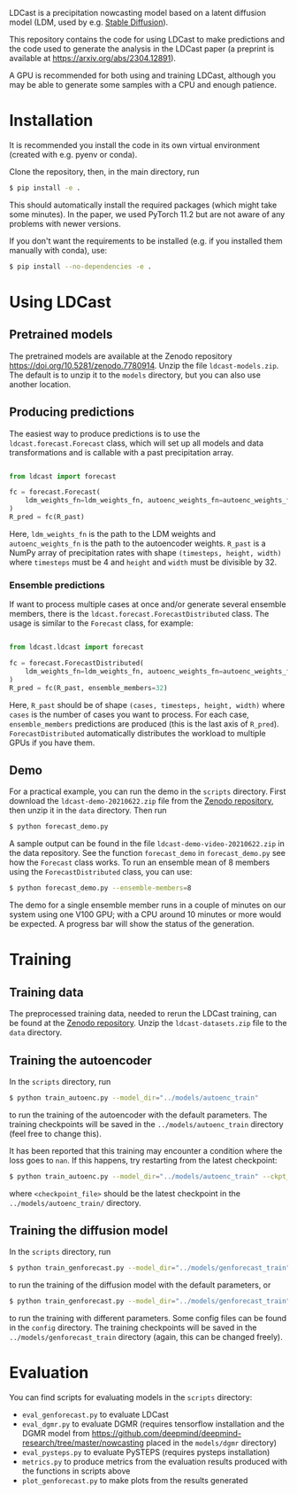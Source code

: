 LDCast is a precipitation nowcasting model based on a latent diffusion model (LDM, used by e.g. [Stable Diffusion](https://github.com/CompVis/stable-diffusion)).

This repository contains the code for using LDCast to make predictions and the code used to generate the analysis in the LDCast paper (a preprint is available at https://arxiv.org/abs/2304.12891).

A GPU is recommended for both using and training LDCast, although you may be able to generate some samples with a CPU and enough patience.

# Installation

It is recommended you install the code in its own virtual environment (created with e.g. pyenv or conda).

Clone the repository, then, in the main directory, run
```bash
$ pip install -e .
```
This should automatically install the required packages (which might take some minutes). In the paper, we used PyTorch 11.2 but are not aware of any problems with newer versions.

If you don't want the requirements to be installed (e.g. if you installed them manually with conda), use:
```bash
$ pip install --no-dependencies -e .
```

# Using LDCast

## Pretrained models

The pretrained models are available at the Zenodo repository https://doi.org/10.5281/zenodo.7780914. Unzip the file `ldcast-models.zip`. The default is to unzip it to the `models` directory, but you can also use another location.

## Producing predictions

The easiest way to produce predictions is to use the `ldcast.forecast.Forecast` class, which will set up all models and data transformations and is callable with a past precipitation array.

```python

from ldcast import forecast

fc = forecast.Forecast(
    ldm_weights_fn=ldm_weights_fn, autoenc_weights_fn=autoenc_weights_fn
)
R_pred = fc(R_past)
```
Here, `ldm_weights_fn` is the path to the LDM weights and `autoenc_weights_fn` is the path to the autoencoder weights. `R_past` is a NumPy array of precipitation rates with shape `(timesteps, height, width)` where `timesteps` must be 4 and `height` and `width` must be divisible by 32.

### Ensemble predictions

If want to process multiple cases at once and/or generate several ensemble members, there is the `ldcast.forecast.ForecastDistributed` class. The usage is similar to the `Forecast` class, for example:

```python

from ldcast.ldcast import forecast

fc = forecast.ForecastDistributed(
    ldm_weights_fn=ldm_weights_fn, autoenc_weights_fn=autoenc_weights_fn
)
R_pred = fc(R_past, ensemble_members=32)
```
Here, `R_past` should be of shape `(cases, timesteps, height, width)` where `cases` is the number of cases you want to process. For each case, `ensemble_members` predictions are produced (this is the last axis of `R_pred`). `ForecastDistributed` automatically distributes the workload to multiple GPUs if you have them.

## Demo

For a practical example, you can run the demo in the `scripts` directory. First download the `ldcast-demo-20210622.zip` file from the [Zenodo repository](https://doi.org/10.5281/zenodo.7780914), then unzip it in the `data` directory. Then run
```bash
$ python forecast_demo.py
```
A sample output can be found in the file `ldcast-demo-video-20210622.zip` in the data repository. See the function `forecast_demo` in `forecast_demo.py` see how the `Forecast` class works. To run an ensemble mean of 8 members using the `ForecastDistributed` class, you can use:
```bash
$ python forecast_demo.py --ensemble-members=8
```

The demo for a single ensemble member runs in a couple of minutes on our system using one V100 GPU; with a CPU around 10 minutes or more would be expected. A progress bar will show the status of the generation.

# Training 

## Training data

The preprocessed training data, needed to rerun the LDCast training, can be found at the [Zenodo repository](https://doi.org/10.5281/zenodo.7780914). Unzip the `ldcast-datasets.zip` file to the `data` directory.

## Training the autoencoder

In the `scripts` directory, run
```bash
$ python train_autoenc.py --model_dir="../models/autoenc_train"
```
to run the training of the autoencoder with the default parameters. The training checkpoints will be saved in the `../models/autoenc_train` directory (feel free to change this).

It has been reported that this training may encounter a condition where the loss goes to `nan`. If this happens, try restarting from the latest checkpoint:
```bash
$ python train_autoenc.py --model_dir="../models/autoenc_train" --ckpt_path="../models/autoenc_train/<checkpoint_file>"
```
where `<checkpoint_file>` should be the latest checkpoint in the `../models/autoenc_train/` directory.

## Training the diffusion model

In the `scripts` directory, run
```bash
$ python train_genforecast.py --model_dir="../models/genforecast_train"
```
to run the training of the diffusion model with the default parameters, or
```bash
$ python train_genforecast.py --model_dir="../models/genforecast_train" --config=<path_to_config_file>
```
to run the training with different parameters. Some config files can be found in the `config` directory. The training checkpoints will be saved in the `../models/genforecast_train` directory (again, this can be changed freely).

# Evaluation

You can find scripts for evaluating models in the `scripts` directory:
* `eval_genforecast.py` to evaluate LDCast
* `eval_dgmr.py` to evaluate DGMR (requires tensorflow installation and the DGMR model from https://github.com/deepmind/deepmind-research/tree/master/nowcasting placed in the `models/dgmr` directory)
* `eval_pysteps.py` to evaluate PySTEPS (requires pysteps installation)
* `metrics.py` to produce metrics from the evaluation results produced with the functions in scripts above
* `plot_genforecast.py` to make plots from the results generated

